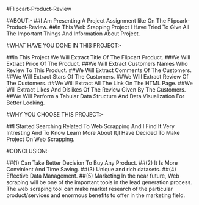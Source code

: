 #Flipcart-Product-Review

#ABOUT:-
##I Am Presenting A Project Assignment like On The Flipcark-Product-Review.
##In This Web Srapping Project I Have Tried To Give All The Important Things And Information About Project.

#WHAT HAVE YOU DONE IN THIS PROJECT:-

##In This Project We Will Extract Title Of The Flipcart Product.
##We Will Extract Price Of The Product.
##We Will Extract Customers Names Who Review To This Product.
##We Will Extract Comments Of The Customers.
##We Will Extract Stars Of The Customers.
##We Will Extract Review Of The Customers.
##We Will Extract All The Link On The HTML Page.
##We Will Extract Likes And Dislikes Of The Review Given By The Customers.
##We Will Perform a Tabular Data Structure And Data Visualization For Better Looking.

#WHY YOU CHOOSE THIS PROJECT:-

##I Started Searching Related To Web Scrapping And I Find It Very Intresting And To Know Learn More About It,I Have Decided To Make Project On Web Scrapping.

#CONCLUSION:-

##(1) Can Take Better Decision To Buy Any Product.
##(2) It Is More Convinient And Time Saving.
##(3) Unique and rich datasets.
##(4) Effective Data Management.
##(5) Marketing In the near future, Web scraping will be one of the important tools in the lead generation process. 
  The web scraping tool can make market research of the particular product/services and enormous benefits to offer in the marketing field.
